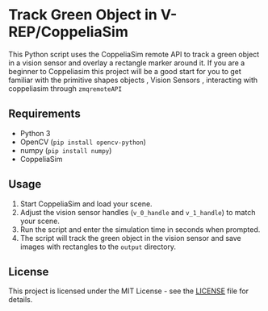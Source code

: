 # Track Green Object in V-REP/CoppeliaSim

This Python script uses the CoppeliaSim remote API to track a green object in a vision sensor and overlay a rectangle marker around it. If you are a beginner to Coppeliasim this project will be a good start for you to get familiar with the primitive shapes objects , Vision Sensors , interacting with coppeliasim through `zmqremoteAPI`

## Requirements
- Python 3
- OpenCV (`pip install opencv-python`)
- numpy (`pip install numpy`)
- CoppeliaSim

## Usage
1. Start CoppeliaSim and load your scene.
2. Adjust the vision sensor handles (`v_0_handle` and `v_1_handle`) to match your scene.
3. Run the script and enter the simulation time in seconds when prompted.
4. The script will track the green object in the vision sensor and save images with rectangles to the `output` directory.

## License
This project is licensed under the MIT License - see the [LICENSE](LICENSE) file for details.
